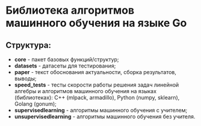 # Библиотека алгоритмов машинного обучения на языке Go

## Структура:

* **core** - пакет базовых функций/структур;
* **datasets** - датасеты для тестирования;
* **paper** - текст обоснования актуальности, сборка результатов, выводы;
* **speed_tests** - тесты скорости работы решения задач линейной алгебры и 
алгоритмов машинного обучения на языках (библиотеках): C++ (mlpack, armadillo), 
Python (numpy, sklearn), Golang (gonum);
* **supervisedlearning** - алгоритмы машинного обучения с учителем;
* **unsupervisedlearning** - алгоритмы машинного обучения без учителя.
